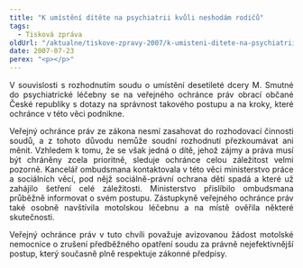 ```yaml
---
title: "K umístění dítěte na psychiatrii kvůli neshodám rodičů"
tags:
  - Tisková zpráva
oldUrl: "/aktualne/tiskove-zpravy-2007/k-umisteni-ditete-na-psychiatrii-kvuli-neshodam-rodicu"
date: 2007-07-23
perex: "<p></p>"
---
```


<!-- imported from the old website -->

<p class="Normln" style="TEXT-ALIGN: justify; MARGIN-TOP: 6pt">V souvislosti s rozhodnutím soudu o umístění desetileté dcery M. Smutné do psychiatrické léčebny se na veřejného ochránce práv obrací občané České republiky s dotazy na správnost takového postupu a na kroky, které ochránce v této věci podnikne.</p><p class="Normln" style="TEXT-ALIGN: justify; MARGIN-TOP: 6pt">Veřejný ochránce práv ze zákona nesmí zasahovat do rozhodovací činnosti soudů, a z tohoto důvodu nemůže soudní rozhodnutí přezkoumávat ani měnit. Vzhledem k tomu, že se však jedná o dítě, jehož zájmy a práva musí být chráněny zcela prioritně, sleduje ochránce celou záležitost velmi pozorně. Kancelář ombudsmana kontaktovala v této věci ministerstvo práce a sociálních věcí, pod nějž sociálně-právní ochrana dětí spadá a které už zahájilo šetření celé záležitosti. Ministerstvo přislíbilo ombudsmana průběžně informovat o svém postupu. Zástupkyně veřejného ochránce práv také osobně navštívila motolskou léčebnu a na místě ověřila některé skutečnosti.</p><p class="Normln" style="TEXT-ALIGN: justify; MARGIN-TOP: 6pt">Veřejný ochránce práv v tuto chvíli považuje avizovanou žádost motolské nemocnice o zrušení předběžného opatření soudu za právně nejefektivnější postup, který současně plně respektuje zákonné předpisy.</p>
